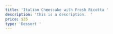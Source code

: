 ```yaml
---
title: 'Italian Cheescake with Fresh Ricotta '
description: 'this is a description.  '
price: $35
type: 'Dessert '
---
```


